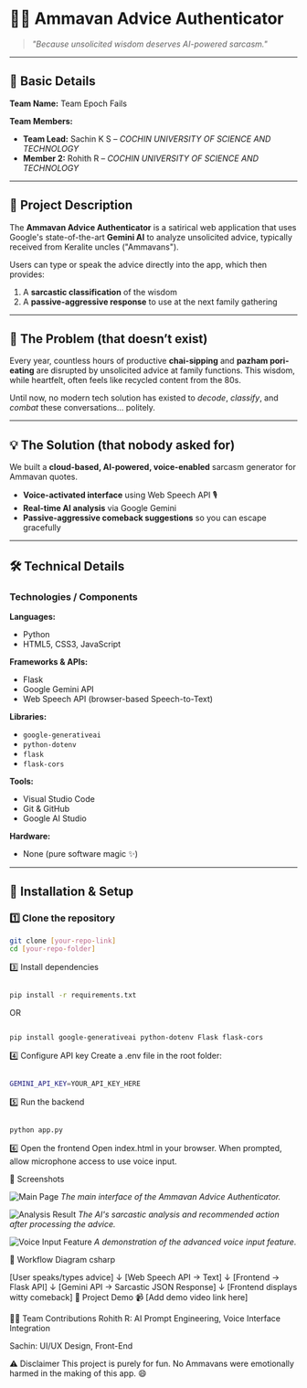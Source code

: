 # 🧠👴 Ammavan Advice Authenticator

> *"Because unsolicited wisdom deserves AI-powered sarcasm."*

---

## 📌 Basic Details

**Team Name:** Team Epoch Fails

**Team Members:**
- **Team Lead:** Sachin K S – *COCHIN UNIVERSITY OF SCIENCE AND TECHNOLOGY*
- **Member 2:** Rohith R – *COCHIN UNIVERSITY OF SCIENCE AND TECHNOLOGY*

---

## 🎯 Project Description

The **Ammavan Advice Authenticator** is a satirical web application that uses Google's state-of-the-art **Gemini AI** to analyze unsolicited advice, typically received from Keralite uncles ("Ammavans").  

Users can type or speak the advice directly into the app, which then provides:
1. A **sarcastic classification** of the wisdom  
2. A **passive-aggressive response** to use at the next family gathering  

---

## 🤔 The Problem (that doesn’t exist)

Every year, countless hours of productive **chai-sipping** and **pazham pori-eating** are disrupted by unsolicited advice at family functions. This wisdom, while heartfelt, often feels like recycled content from the 80s.  

Until now, no modern tech solution has existed to *decode*, *classify*, and *combat* these conversations… politely.

---

## 💡 The Solution (that nobody asked for)

We built a **cloud-based, AI-powered, voice-enabled** sarcasm generator for Ammavan quotes.  
- **Voice-activated interface** using Web Speech API 🎙️  
- **Real-time AI analysis** via Google Gemini  
- **Passive-aggressive comeback suggestions** so you can escape gracefully  

---

## 🛠️ Technical Details

### **Technologies / Components**

**Languages:**  
- Python  
- HTML5, CSS3, JavaScript  

**Frameworks & APIs:**  
- Flask  
- Google Gemini API  
- Web Speech API (browser-based Speech-to-Text)  

**Libraries:**  
- `google-generativeai`  
- `python-dotenv`  
- `flask`  
- `flask-cors`  

**Tools:**  
- Visual Studio Code  
- Git & GitHub  
- Google AI Studio  

**Hardware:**  
- None (pure software magic ✨)  

---

## 🚀 Installation & Setup

### 1️⃣ Clone the repository
```bash
git clone [your-repo-link]
cd [your-repo-folder]
```
3️⃣ Install dependencies
```bash

pip install -r requirements.txt
```
OR

```bash

pip install google-generativeai python-dotenv Flask flask-cors
```
4️⃣ Configure API key
Create a .env file in the root folder:

```bash

GEMINI_API_KEY=YOUR_API_KEY_HERE
```
5️⃣ Run the backend
```bash

python app.py
```
6️⃣ Open the frontend
Open index.html in your browser.
When prompted, allow microphone access to use voice input.

📸 Screenshots


![Main Page](1st_image.jpg)
_The main interface of the Ammavan Advice Authenticator._

![Analysis Result](2nd_image.jpg)
_The AI's sarcastic analysis and recommended action after processing the advice._

![Voice Input Feature](3rd_image.jpg)
_A demonstration of the advanced voice input feature._

🔄 Workflow Diagram
csharp

[User speaks/types advice] 
      ↓
[Web Speech API → Text] 
      ↓
[Frontend → Flask API] 
      ↓
[Gemini API → Sarcastic JSON Response] 
      ↓
[Frontend displays witty comeback]
🎥 Project Demo
📹 [Add demo video link here]

👨‍💻 Team Contributions
Rohith R: AI Prompt Engineering, Voice Interface Integration

Sachin: UI/UX Design, Front-End

⚠️ Disclaimer
This project is purely for fun.
No Ammavans were emotionally harmed in the making of this app. 😄

